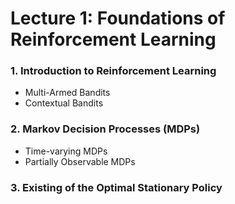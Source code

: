 # Lecture 1: Foundations of Reinforcement Learning

### 1. Introduction to Reinforcement Learning
* Multi-Armed Bandits
* Contextual Bandits

### 2. Markov Decision Processes (MDPs)
* Time-varying MDPs
* Partially Observable MDPs

### 3. Existing of the Optimal Stationary Policy
